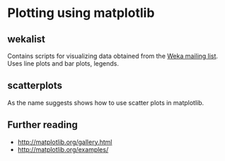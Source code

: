 # Plotting using matplotlib

wekalist
--------

Contains scripts for visualizing data obtained from the 
[Weka mailing list](http://list.waikato.ac.nz/pipermail/wekalist/).
Uses line plots and bar plots, legends.

scatterplots
------------

As the name suggests shows how to use scatter plots in matplotlib.

Further reading
---------------

* http://matplotlib.org/gallery.html
* http://matplotlib.org/examples/

